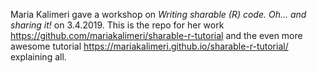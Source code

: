 Maria Kalimeri gave a workshop on *Writing sharable (R) code. Oh… and sharing it!* on 3.4.2019. This is the repo for her work https://github.com/mariakalimeri/sharable-r-tutorial and the even more awesome tutorial https://mariakalimeri.github.io/sharable-r-tutorial/ explaining all.
